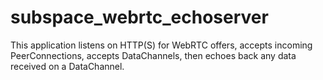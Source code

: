 # subspace_webrtc_echoserver
This application listens on HTTP(S) for WebRTC offers, accepts incoming PeerConnections, accepts DataChannels, then echoes back any data received on a DataChannel.
